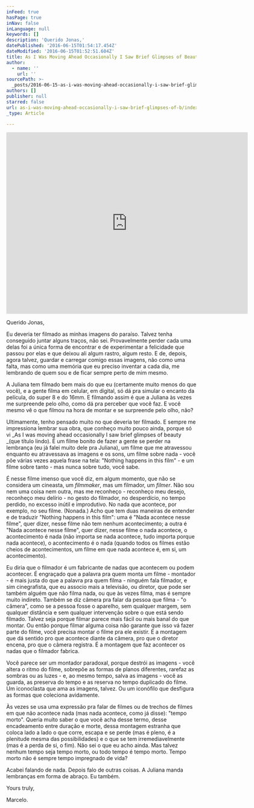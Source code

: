 ```yaml
---
inFeed: true
hasPage: true
inNav: false
inLanguage: null
keywords: []
description: 'Querido Jonas,'
datePublished: '2016-06-15T01:54:17.454Z'
dateModified: '2016-06-15T01:52:51.604Z'
title: As I Was Moving Ahead Occasionally I Saw Brief Glimpses of Beauty - Paradise
author:
  - name: ''
    url: ''
sourcePath: >-
  _posts/2016-06-15-as-i-was-moving-ahead-occasionally-i-saw-brief-glimpses-of-b.md
authors: []
publisher: null
starred: false
url: as-i-was-moving-ahead-occasionally-i-saw-brief-glimpses-of-b/index.html
_type: Article

---
```

<iframe src="https://cdn.embedly.com/widgets/media.html?src=https://www.youtube.com/embed/NOwescpyMqQ?feature=oembed&amp;url=http://www.youtube.com/watch?v=NOwescpyMqQ&amp;image=https://i.ytimg.com/vi/NOwescpyMqQ/hqdefault.jpg&amp;key=b7d04c9b404c499eba89ee7072e1c4f7&amp;type=text/html&amp;schema=youtube" width="640" height="480" scrolling="no" frameborder="0" allowfullscreen="" style=""></iframe>

Querido Jonas,

Eu deveria ter filmado as minhas imagens do paraíso. Talvez tenha conseguido juntar alguns traços, não sei. Provavelmente perder cada uma delas foi a única forma de encontrar e de experimentar a felicidade que passou por elas e que deixou ali algum rastro, algum resto. E de, depois, agora talvez, guardar e carregar comigo essas imagens, não como uma falta, mas como uma memória que eu preciso inventar a cada dia, me lembrando de quem sou e de ficar sempre perto de mim mesmo.

A Juliana tem filmado bem mais do que eu (certamente muito menos do que você), e a gente filma em celular, em digital, só dá pra simular o encanto da película, do super 8 e do 16mm. E filmando assim é que a Juliana às vezes me surpreende pelo olho, como dá pra perceber que você faz. E você mesmo vê o que filmou na hora de montar e se surpreende pelo olho, não?

Ultimamente, tenho pensado muito no que deveria ter filmado. E sempre me impressiona lembrar sua obra, que conheço muito pouco ainda, porque só vi _As I was moving ahead occasionally I saw brief glimpses of beauty _(que título lindo). É um filme bonito de fazer a gente se perder na lembrança (eu já falei muito dele pra Juliana), um filme que me atravessou enquanto eu atravessava as imagens e os sons, um filme sobre nada - você põe várias vezes aquela frase na tela: "Nothing happens in this film" - e um filme sobre tanto - mas nunca sobre tudo, você sabe.

É nesse filme imenso que você diz, em algum momento, que não se considera um cineasta, um _filmmaker_, mas um filmador, um _filmer_. Não sou nem uma coisa nem outra, mas me reconheço - reconheço meu desejo, reconheço meu delírio - no gesto do filmador, no desperdício, no tempo perdido, no excesso inútil e improdutivo. No nada que acontece, por exemplo, no seu filme. (Nonada.) Acho que tem duas maneiras de entender e de traduzir "Nothing happens in this film": uma é "Nada acontece nesse filme", quer dizer, nesse filme não tem nenhum acontecimento; a outra é "Nada acontece nesse filme", quer dizer, nesse filme o nada acontece, o acontecimento é nada (não importa se nada acontece, tudo importa porque nada acontece), o acontecimento é o nada (quando todos os filmes estão cheios de acontecimentos, um filme em que nada acontece é, em si, um acontecimento).

Eu diria que o filmador é um fabricante de nadas que acontecem ou podem acontecer. É engraçado que a palavra pra quem monta um filme - montador - é mais justa do que a palavra pra quem filma - ninguém fala filmador, e sim cinegrafista, que eu associo mais a televisão, ou diretor, que pode ser também alguém que não filma nada, ou que às vezes filma, mas é sempre muito indireto. Também se diz câmera pra falar da pessoa que filma - "o câmera", como se a pessoa fosse o aparelho, sem qualquer margem, sem qualquer distância e sem qualquer intervenção sobre o que está sendo filmado. Talvez seja porque filmar parece mais fácil ou mais banal do que montar. Ou então porque filmar alguma coisa não garante que isso vá fazer parte do filme, você precisa montar o filme pra ele existir. É a montagem que dá sentido pro que acontece diante da câmera, pro que o diretor encena, pro que o câmera registra. É a montagem que faz acontecer os nadas que o filmador fabrica.

Você parece ser um montador paradoxal, porque destrói as imagens - você altera o ritmo do filme, sobrepõe as formas de planos diferentes, rarefaz as sombras ou as luzes - e, ao mesmo tempo, salva as imagens - você as guarda, as preserva do tempo e as reserva no tempo duplicado do filme. Um iconoclasta que ama as imagens, talvez. Ou um iconófilo que desfigura as formas que coleciona avidamente.

Às vezes se usa uma expressão pra falar de filmes ou de trechos de filmes em que não acontece nada (mas nada acontece, como já disse): "tempo morto". Queria muito saber o que você acha desse termo, desse encadeamento entre duração e morte, dessa montagem estranha que coloca lado a lado o que corre, escapa e se perde (mas é pleno, é a plenitude mesma das possibilidades) e o que se tem irremediavelmente (mas é a perda de si, o fim). Não sei o que eu acho ainda. Mas talvez nenhum tempo seja tempo morto, ou todo tempo é tempo morto. Tempo morto não é sempre tempo impregnado de vida?

Acabei falando de nada. Depois falo de outras coisas. A Juliana manda lembranças em forma de abraço. Eu também.

Yours truly,

Marcelo.
